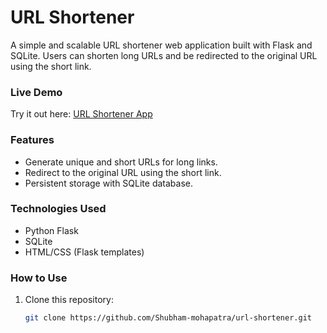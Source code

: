 # URL Shortener

A simple and scalable URL shortener web application built with Flask and SQLite. Users can shorten long URLs and be redirected to the original URL using the short link.

### Live Demo
Try it out here: [URL Shortener App](https://your-app-name.render.com)

### Features
- Generate unique and short URLs for long links.
- Redirect to the original URL using the short link.
- Persistent storage with SQLite database.

### Technologies Used
- Python Flask
- SQLite
- HTML/CSS (Flask templates)

### How to Use
1. Clone this repository:
   ```bash
   git clone https://github.com/Shubham-mohapatra/url-shortener.git
